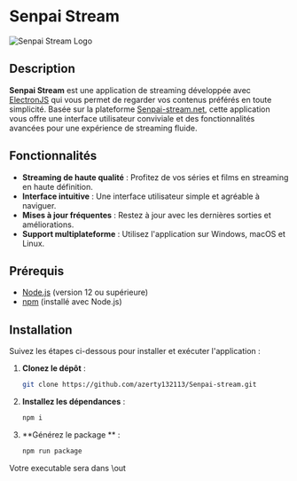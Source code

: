 # Senpai Stream

![Senpai Stream Logo](https://t1.gstatic.com/faviconV2?client=SOCIAL&type=FAVICON&fallback_opts=TYPE,SIZE,URL&url=http://senpai-stream.net&size=16) <!-- Remplacez par le lien vers le logo de votre projet -->

## Description

**Senpai Stream** est une application de streaming développée avec [ElectronJS](https://www.electronjs.org/) qui vous permet de regarder vos contenus préférés en toute simplicité. Basée sur la plateforme [Senpai-stream.net](https://senpai-stream.net), cette application vous offre une interface utilisateur conviviale et des fonctionnalités avancées pour une expérience de streaming fluide.

## Fonctionnalités

- **Streaming de haute qualité** : Profitez de vos séries et films en streaming en haute définition.
- **Interface intuitive** : Une interface utilisateur simple et agréable à naviguer.
- **Mises à jour fréquentes** : Restez à jour avec les dernières sorties et améliorations.
- **Support multiplateforme** : Utilisez l'application sur Windows, macOS et Linux.

## Prérequis

- [Node.js](https://nodejs.org/) (version 12 ou supérieure)
- [npm](https://www.npmjs.com/) (installé avec Node.js)

## Installation

Suivez les étapes ci-dessous pour installer et exécuter l'application :

1. **Clonez le dépôt** :
   ```bash
   git clone https://github.com/azerty132113/Senpai-stream.git

2. **Installez les dépendances** :
   ```bash
   npm i

3. **Générez le package ** :
   ```bash
   npm run package

Votre executable sera dans \out 
